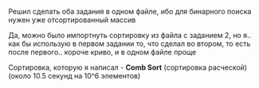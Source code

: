 Решил сделать оба задания в одном файле, ибо для бинарного поиска нужен уже отсортированный массив

Да, можно было импортнуть сортировку из файла с заданием 2, но я.. как бы использую в первом задании то, что сделал во втором, то есть после первого.. короче криво, и в одном файле проще

Сортировка, которую я написал - **Comb Sort** (сортировка расческой) (около 10.5 секунд на 10^6 элементов)

